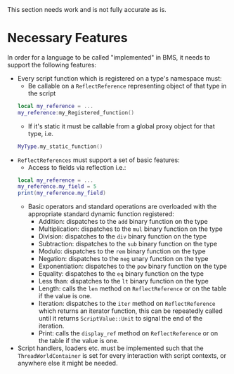 <div class="warning">
    This section needs work and is not fully accurate as is.
</div>

# Necessary Features

In order for a language to be called "implemented" in BMS, it needs to support the following features:

- Every script function which is registered on a type's namespace must:
    - Be callable on a `ReflectReference` representing object of that type in the script
    ```lua
    local my_reference = ...
    my_reference:my_Registered_function()
    ```
    - If it's static it must be callable from a global proxy object for that type, i.e.
    ```lua
    MyType.my_static_function()
    ```
- `ReflectReferences` must support a set of basic features:
    - Access to fields via reflection i.e.:
    ```lua
    local my_reference = ...
    my_reference.my_field = 5
    print(my_reference.my_field)
    ```
    - Basic operators and standard operations are overloaded with the appropriate standard dynamic function registered:
        - Addition: dispatches to the `add` binary function on the type
        - Multiplication: dispatches to the `mul` binary function on the type
        - Division: dispatches to the `div` binary function on the type
        - Subtraction: dispatches to the `sub` binary function on the type
        - Modulo: dispatches to the `rem` binary function on the type
        - Negation: dispatches to the `neg` unary function on the type
        - Exponentiation: dispatches to the `pow` binary function on the type
        - Equality: dispatches to the `eq` binary function on the type
        - Less than: dispatches to the `lt` binary function on the type
        - Length: calls the `len` method on `ReflectReference` or on the table if the value is one.
        - Iteration: dispatches to the `iter` method on `ReflectReference` which returns an iterator function, this can be repeatedly called until it returns `ScriptValue::Unit` to signal the end of the iteration.
        - Print: calls the `display_ref` method on `ReflectReference` or on the table if the value is one.
- Script handlers, loaders etc. must be implemented such that the `ThreadWorldContainer` is set for every interaction with script contexts, or anywhere else it might be needed.
    

